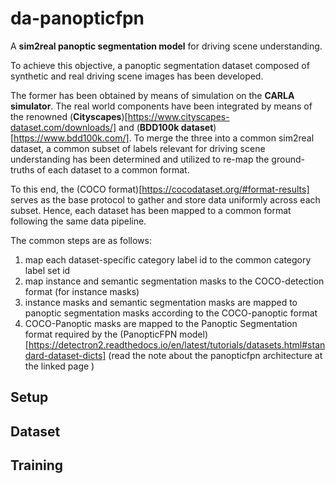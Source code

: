 # da-panopticfpn

A **sim2real panoptic segmentation model** for driving scene understanding.

To achieve this objective, a panoptic segmentation dataset composed of synthetic and real driving scene images has been developed.

The former has been obtained by means of simulation on the **CARLA simulator**.
The real world components have been integrated by means of the renowned (**Cityscapes**)[https://www.cityscapes-dataset.com/downloads/] and (**BDD100k dataset**)[https://www.bdd100k.com/].
To merge the three into a common sim2real dataset, a common subset of labels relevant for driving scene understanding has been determined and utilized
to re-map the ground-truths of each dataset to a common format.

To this end, the (COCO format)[https://cocodataset.org/#format-results] serves as the base protocol to gather and store data uniformly across each subset.
Hence, each dataset has been mapped to a common format following the same data pipeline.

The common steps are as follows:
1. map each dataset-specific category label id to the common category label set id
2. map instance and semantic segmentation masks to the COCO-detection format (for instance masks)
3. instance masks and semantic segmentation masks are mapped to panoptic segmentation masks according to the COCO-panoptic format
4. COCO-Panoptic masks are mapped to the Panoptic Segmentation format required by the (PanopticFPN model)[https://detectron2.readthedocs.io/en/latest/tutorials/datasets.html#standard-dataset-dicts] (read the note about the panopticfpn architecture at the linked page )



## Setup 



## Dataset


## Training

